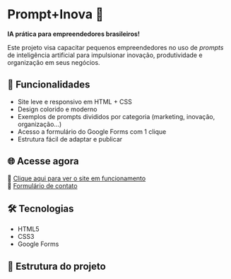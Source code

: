 # Prompt+Inova 🌟

**IA prática para empreendedores brasileiros!**

Este projeto visa capacitar pequenos empreendedores no uso de *prompts* de inteligência artificial para impulsionar inovação, produtividade e organização em seus negócios.

## 🚀 Funcionalidades

- Site leve e responsivo em HTML + CSS
- Design colorido e moderno
- Exemplos de prompts divididos por categoria (marketing, inovação, organização...)
- Acesso a formulário do Google Forms com 1 clique
- Estrutura fácil de adaptar e publicar

## 🌐 Acesse agora

🔗 [Clique aqui para ver o site em funcionamento](](https://marcosfmp.github.io/Prompt-Inova/#contato))  
📩 [Formulário de contato](https://docs.google.com/forms/d/e/1FAIpQLSeU7qwR2xjz7HeQ3e0jLeV8dn0O3eBX0PpHzYnmfxHZBEnqwQ/viewform?usp=header)

## 🛠 Tecnologias

- HTML5
- CSS3
- Google Forms

## 📁 Estrutura do projeto

